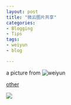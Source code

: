 ```yaml
---
layout: post
title: "微云图片共享"
categories:
- Blogging
- Tips 
tags:
- weiyun
- blog

---
```



a picture from ![weiyun](http://url.cn/RvcsEb)

[other](http://sz.yun.ftn.qq.com/ftn_handler/87f8aa5eec4cc31ff19ff1627fcf2ff725f67a5fd3bf3cfe2521d9a04fe7d0f6?fname=mmexport1394717641759.jpeg&pictype=scaled&size=500*500)

![](http://sz.yun.ftn.qq.com/ftn_handler/87f8aa5eec4cc31ff19ff1627fcf2ff725f67a5fd3bf3cfe2521d9a04fe7d0f6?fname=mmexport1394717641759.jpeg&pictype=scaled&size=500*500)
